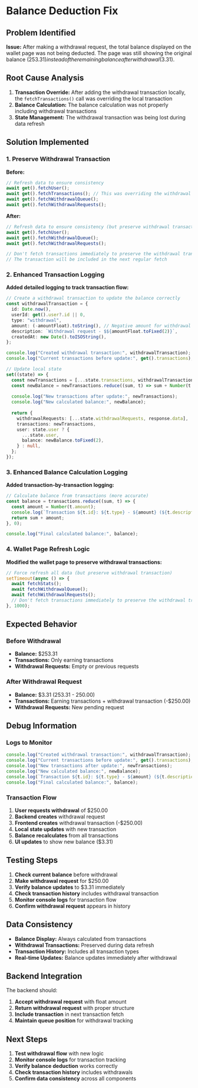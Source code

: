 # Balance Deduction Fix

## Problem Identified

**Issue:** After making a withdrawal request, the total balance displayed on the wallet page was not being deducted. The page was still showing the original balance ($253.31) instead of the remaining balance after withdrawal ($3.31).

## Root Cause Analysis

1. **Transaction Override:** After adding the withdrawal transaction locally, the `fetchTransactions()` call was overriding the local transaction
2. **Balance Calculation:** The balance calculation was not properly including withdrawal transactions
3. **State Management:** The withdrawal transaction was being lost during data refresh

## Solution Implemented

### 1. Preserve Withdrawal Transaction

**Before:**
```typescript
// Refresh data to ensure consistency
await get().fetchUser();
await get().fetchTransactions(); // This was overriding the withdrawal transaction
await get().fetchWithdrawalQueue();
await get().fetchWithdrawalRequests();
```

**After:**
```typescript
// Refresh data to ensure consistency (but preserve withdrawal transaction)
await get().fetchUser();
await get().fetchWithdrawalQueue();
await get().fetchWithdrawalRequests();

// Don't fetch transactions immediately to preserve the withdrawal transaction
// The transaction will be included in the next regular fetch
```

### 2. Enhanced Transaction Logging

**Added detailed logging to track transaction flow:**
```typescript
// Create a withdrawal transaction to update the balance correctly
const withdrawalTransaction = {
  id: Date.now(),
  userId: get().user?.id || 0,
  type: "withdrawal",
  amount: (-amountFloat).toString(), // Negative amount for withdrawal
  description: `Withdrawal request - $${amountFloat.toFixed(2)}`,
  createdAt: new Date().toISOString(),
};

console.log("Created withdrawal transaction:", withdrawalTransaction);
console.log("Current transactions before update:", get().transactions);

// Update local state
set((state) => {
  const newTransactions = [...state.transactions, withdrawalTransaction];
  const newBalance = newTransactions.reduce((sum, t) => sum + Number(t.amount), 0);
  
  console.log("New transactions after update:", newTransactions);
  console.log("New calculated balance:", newBalance);
  
  return {
    withdrawalRequests: [...state.withdrawalRequests, response.data],
    transactions: newTransactions,
    user: state.user ? {
      ...state.user,
      balance: newBalance.toFixed(2),
    } : null,
  };
});
```

### 3. Enhanced Balance Calculation Logging

**Added transaction-by-transaction logging:**
```typescript
// Calculate balance from transactions (more accurate)
const balance = transactions.reduce((sum, t) => {
  const amount = Number(t.amount);
  console.log(`Transaction ${t.id}: ${t.type} - ${amount} (${t.description})`);
  return sum + amount;
}, 0);

console.log("Final calculated balance:", balance);
```

### 4. Wallet Page Refresh Logic

**Modified the wallet page to preserve withdrawal transactions:**
```typescript
// Force refresh all data (but preserve withdrawal transaction)
setTimeout(async () => {
  await fetchStats();
  await fetchWithdrawalQueue();
  await fetchWithdrawalRequests();
  // Don't fetch transactions immediately to preserve the withdrawal transaction
}, 1000);
```

## Expected Behavior

### Before Withdrawal
- **Balance:** $253.31
- **Transactions:** Only earning transactions
- **Withdrawal Requests:** Empty or previous requests

### After Withdrawal Request
- **Balance:** $3.31 (253.31 - 250.00)
- **Transactions:** Earning transactions + withdrawal transaction (-$250.00)
- **Withdrawal Requests:** New pending request

## Debug Information

### Logs to Monitor
```javascript
console.log("Created withdrawal transaction:", withdrawalTransaction);
console.log("Current transactions before update:", get().transactions);
console.log("New transactions after update:", newTransactions);
console.log("New calculated balance:", newBalance);
console.log(`Transaction ${t.id}: ${t.type} - ${amount} (${t.description})`);
console.log("Final calculated balance:", balance);
```

### Transaction Flow
1. **User requests withdrawal** of $250.00
2. **Backend creates** withdrawal request
3. **Frontend creates** withdrawal transaction (-$250.00)
4. **Local state updates** with new transaction
5. **Balance recalculates** from all transactions
6. **UI updates** to show new balance ($3.31)

## Testing Steps

1. **Check current balance** before withdrawal
2. **Make withdrawal request** for $250.00
3. **Verify balance updates** to $3.31 immediately
4. **Check transaction history** includes withdrawal transaction
5. **Monitor console logs** for transaction flow
6. **Confirm withdrawal request** appears in history

## Data Consistency

- **Balance Display:** Always calculated from transactions
- **Withdrawal Transactions:** Preserved during data refresh
- **Transaction History:** Includes all transaction types
- **Real-time Updates:** Balance updates immediately after withdrawal

## Backend Integration

The backend should:
1. **Accept withdrawal request** with float amount
2. **Return withdrawal request** with proper structure
3. **Include transaction** in next transaction fetch
4. **Maintain queue position** for withdrawal tracking

## Next Steps

1. **Test withdrawal flow** with new logic
2. **Monitor console logs** for transaction tracking
3. **Verify balance deduction** works correctly
4. **Check transaction history** includes withdrawals
5. **Confirm data consistency** across all components 